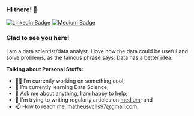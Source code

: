 ### Hi there! 👋

[![Linkedin Badge](https://img.shields.io/badge/-LinkedIn-0e76a8?style=flat-square&logo=Linkedin&logoColor=white)](https://www.linkedin.com/in/matheus-lins-vasconcellos/)
[![Medium Badge](https://img.shields.io/badge/medium-%2312100E.svg?&style=for-square&logo=medium&logoColor=white)](https://medium.com/@matheusvclls)

### Glad to see you here!

I am a data scientist/data analyst. I love how the data could be useful and solve problems, as the famous phrase says: Data has a better idea.


**Talking about Personal Stuffs:**

- 👨🏻‍ I’m currently working on something cool;
- 🚀 I’m currently learning Data Science;
- 💬 Ask me about anything, I am happy to help;
- 📝 I'm trying to writing regularly articles on [medium](https://medium.com/@matheusvclls); and
- 📫 How to reach me: matheusvclls97@gmail.com.



<!--
**matheusvclls/matheusvclls** is a ✨ _special_ ✨ repository because its `README.md` (this file) appears on your GitHub profile.

Here are some ideas to get you started:

-  I’m currently working on ...
- 🌱 I’m currently learning ...
- 👯 I’m looking to collaborate on ...
- 🤔 I’m looking for help with ...
- 💬 Ask me about ...
- 📫 How to reach me: ...
- 😄 Pronouns: ...
- ⚡ Fun fact: ...
-->
